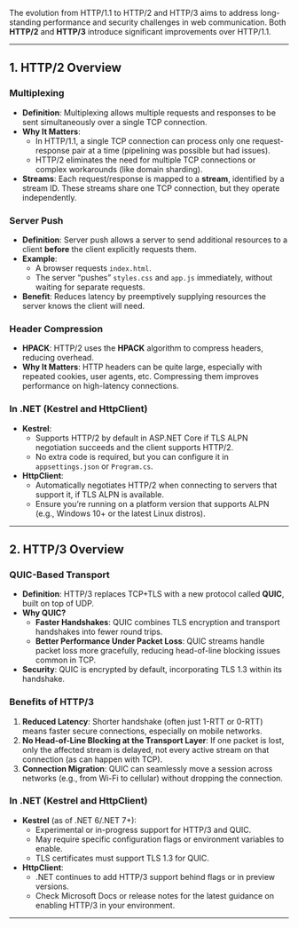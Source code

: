 The evolution from HTTP/1.1 to HTTP/2 and HTTP/3 aims to address long-standing performance and security challenges in web communication. Both **HTTP/2** and **HTTP/3** introduce significant improvements over HTTP/1.1.

---

## 1. HTTP/2 Overview

### Multiplexing
- **Definition**: Multiplexing allows multiple requests and responses to be sent simultaneously over a single TCP connection.
- **Why It Matters**:  
  - In HTTP/1.1, a single TCP connection can process only one request-response pair at a time (pipelining was possible but had issues).  
  - HTTP/2 eliminates the need for multiple TCP connections or complex workarounds (like domain sharding).
- **Streams**: Each request/response is mapped to a **stream**, identified by a stream ID. These streams share one TCP connection, but they operate independently.

### Server Push
- **Definition**: Server push allows a server to send additional resources to a client **before** the client explicitly requests them.
- **Example**:  
  - A browser requests `index.html`.  
  - The server “pushes” `styles.css` and `app.js` immediately, without waiting for separate requests.
- **Benefit**: Reduces latency by preemptively supplying resources the server knows the client will need.

### Header Compression
- **HPACK**: HTTP/2 uses the **HPACK** algorithm to compress headers, reducing overhead.
- **Why It Matters**: HTTP headers can be quite large, especially with repeated cookies, user agents, etc. Compressing them improves performance on high-latency connections.

### In .NET (Kestrel and HttpClient)
- **Kestrel**:  
  - Supports HTTP/2 by default in ASP.NET Core if TLS ALPN negotiation succeeds and the client supports HTTP/2.
  - No extra code is required, but you can configure it in `appsettings.json` or `Program.cs`.
- **HttpClient**:  
  - Automatically negotiates HTTP/2 when connecting to servers that support it, if TLS ALPN is available.
  - Ensure you’re running on a platform version that supports ALPN (e.g., Windows 10+ or the latest Linux distros).

---
## 2. HTTP/3 Overview

### QUIC-Based Transport
- **Definition**: HTTP/3 replaces TCP+TLS with a new protocol called **QUIC**, built on top of UDP.
- **Why QUIC?**  
  - **Faster Handshakes**: QUIC combines TLS encryption and transport handshakes into fewer round trips.  
  - **Better Performance Under Packet Loss**: QUIC streams handle packet loss more gracefully, reducing head-of-line blocking issues common in TCP.
- **Security**: QUIC is encrypted by default, incorporating TLS 1.3 within its handshake.

### Benefits of HTTP/3
1. **Reduced Latency**: Shorter handshake (often just 1-RTT or 0-RTT) means faster secure connections, especially on mobile networks.  
2. **No Head-of-Line Blocking at the Transport Layer**: If one packet is lost, only the affected stream is delayed, not every active stream on that connection (as can happen with TCP).
3. **Connection Migration**: QUIC can seamlessly move a session across networks (e.g., from Wi-Fi to cellular) without dropping the connection.

### In .NET (Kestrel and HttpClient)
- **Kestrel** (as of .NET 6/.NET 7+):  
  - Experimental or in-progress support for HTTP/3 and QUIC.  
  - May require specific configuration flags or environment variables to enable.  
  - TLS certificates must support TLS 1.3 for QUIC.
- **HttpClient**:  
  - .NET continues to add HTTP/3 support behind flags or in preview versions.  
  - Check Microsoft Docs or release notes for the latest guidance on enabling HTTP/3 in your environment.

---